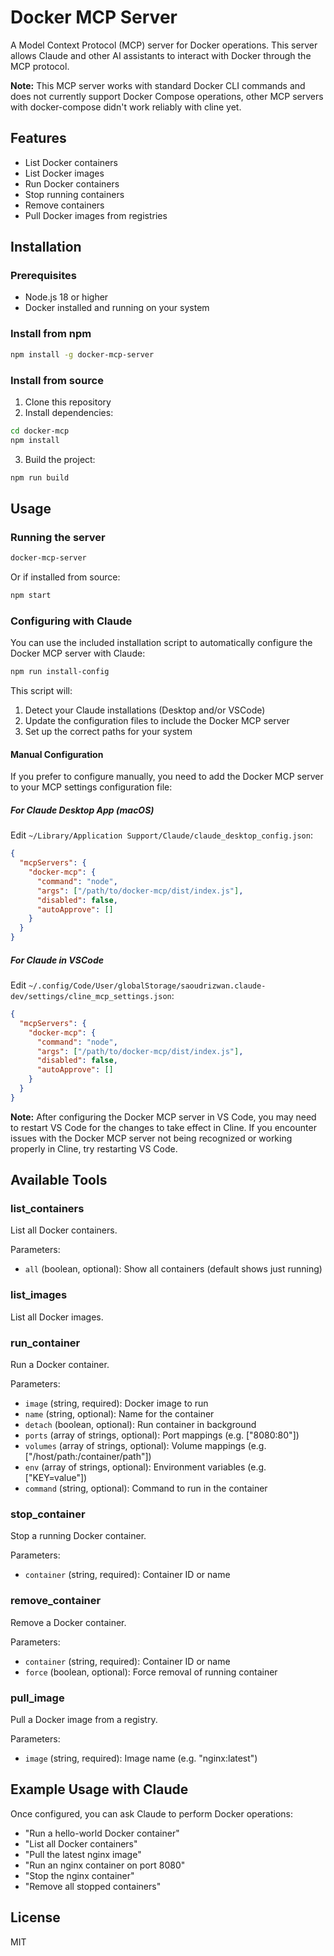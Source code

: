 # Docker MCP Server

A Model Context Protocol (MCP) server for Docker operations. This server allows Claude and other AI assistants to interact with Docker through the MCP protocol.

**Note:** This MCP server works with standard Docker CLI commands and does not currently support Docker Compose operations, other MCP servers with docker-compose didn't work reliably with cline yet.

## Features

- List Docker containers
- List Docker images
- Run Docker containers
- Stop running containers
- Remove containers
- Pull Docker images from registries

## Installation

### Prerequisites

- Node.js 18 or higher
- Docker installed and running on your system

### Install from npm

```bash
npm install -g docker-mcp-server
```

### Install from source

1. Clone this repository
2. Install dependencies:

```bash
cd docker-mcp
npm install
```

3. Build the project:

```bash
npm run build
```

## Usage

### Running the server

```bash
docker-mcp-server
```

Or if installed from source:

```bash
npm start
```

### Configuring with Claude

You can use the included installation script to automatically configure the Docker MCP server with Claude:

```bash
npm run install-config
```

This script will:
1. Detect your Claude installations (Desktop and/or VSCode)
2. Update the configuration files to include the Docker MCP server
3. Set up the correct paths for your system

#### Manual Configuration

If you prefer to configure manually, you need to add the Docker MCP server to your MCP settings configuration file:

##### For Claude Desktop App (macOS)

Edit `~/Library/Application Support/Claude/claude_desktop_config.json`:

```json
{
  "mcpServers": {
    "docker-mcp": {
      "command": "node",
      "args": ["/path/to/docker-mcp/dist/index.js"],
      "disabled": false,
      "autoApprove": []
    }
  }
}
```

##### For Claude in VSCode

Edit `~/.config/Code/User/globalStorage/saoudrizwan.claude-dev/settings/cline_mcp_settings.json`:

```json
{
  "mcpServers": {
    "docker-mcp": {
      "command": "node",
      "args": ["/path/to/docker-mcp/dist/index.js"],
      "disabled": false,
      "autoApprove": []
    }
  }
}
```

**Note:** After configuring the Docker MCP server in VS Code, you may need to restart VS Code for the changes to take effect in Cline. If you encounter issues with the Docker MCP server not being recognized or working properly in Cline, try restarting VS Code.

## Available Tools

### list_containers

List all Docker containers.

Parameters:
- `all` (boolean, optional): Show all containers (default shows just running)

### list_images

List all Docker images.

### run_container

Run a Docker container.

Parameters:
- `image` (string, required): Docker image to run
- `name` (string, optional): Name for the container
- `detach` (boolean, optional): Run container in background
- `ports` (array of strings, optional): Port mappings (e.g. ["8080:80"])
- `volumes` (array of strings, optional): Volume mappings (e.g. ["/host/path:/container/path"])
- `env` (array of strings, optional): Environment variables (e.g. ["KEY=value"])
- `command` (string, optional): Command to run in the container

### stop_container

Stop a running Docker container.

Parameters:
- `container` (string, required): Container ID or name

### remove_container

Remove a Docker container.

Parameters:
- `container` (string, required): Container ID or name
- `force` (boolean, optional): Force removal of running container

### pull_image

Pull a Docker image from a registry.

Parameters:
- `image` (string, required): Image name (e.g. "nginx:latest")

## Example Usage with Claude

Once configured, you can ask Claude to perform Docker operations:

- "Run a hello-world Docker container"
- "List all Docker containers"
- "Pull the latest nginx image"
- "Run an nginx container on port 8080"
- "Stop the nginx container"
- "Remove all stopped containers"

## License

MIT
